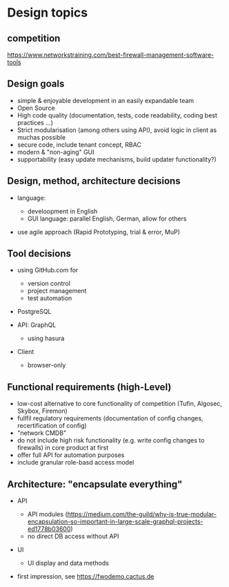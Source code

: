 # Design topics

## competition

https://www.networkstraining.com/best-firewall-management-software-tools

## Design goals

- simple & enjoyable development in an easily expandable team
- Open Source
- High code quality (documentation, tests, code readability, coding best practices ...)
- Strict modularisation (among others using API), avoid logic in client as muchas possible
- secure code, include tenant concept, RBAC
- modern & "non-aging" GUI
- supportability (easy update mechanisms, build updater functionality?)

## Design, method, architecture decisions

- language:

  - develoopment in English
  - GUI language: parallel English, German, allow for others

- use agile approach (Rapid Prototyping, trial & error, MuP)

## Tool decisions

- using GitHub.com for
  - version control
  - project management
  - test automation

- PostgreSQL
- API: GraphQL

  - using hasura

- Client

  - browser-only

## Functional requirements (high-Level)

- low-cost alternative to core functionality of competition (Tufin, Algosec, Skybox, Firemon)
- fullfil regulatory requirements (documentation of config changes, recertification of config)
- "network CMDB"
- do not include high risk functionality (e.g. write config changes to firewalls) in core product at first
- offer full API for automation purposes
- include granular role-basd access model

## Architecture: "encapsulate everything"

- API

  - API modules (<https://medium.com/the-guild/why-is-true-modular-encapsulation-so-important-in-large-scale-graphql-projects-ed1778b03600>)
  - no direct DB access without API

- UI

  - UI display and data methods

- first impression, see <https://fwodemo.cactus.de>
